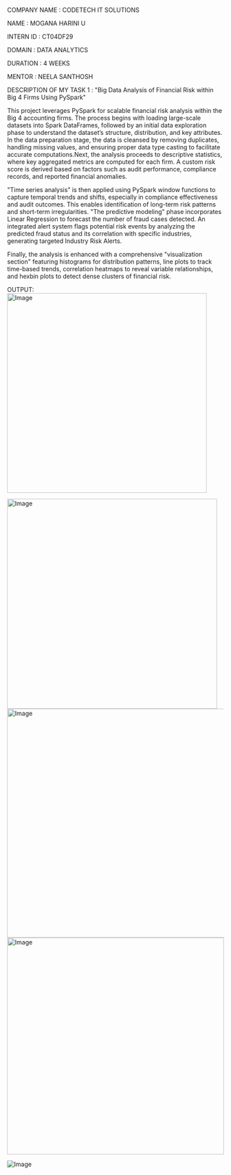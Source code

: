 COMPANY NAME : CODETECH IT SOLUTIONS

NAME : MOGANA HARINI U

INTERN ID : CT04DF29

DOMAIN : DATA ANALYTICS

DURATION : 4 WEEKS

MENTOR : NEELA SANTHOSH

DESCRIPTION OF MY TASK 1 : "Big Data Analysis of Financial Risk within Big 4 Firms Using PySpark"

This project leverages PySpark for scalable financial risk analysis within the Big 4 accounting firms. The process begins with loading large-scale datasets into Spark DataFrames, followed by an initial data exploration phase to understand the dataset’s structure, distribution, and key attributes.
In the data preparation stage, the data is cleansed by removing duplicates, handling missing values, and ensuring proper data type casting to facilitate accurate computations.Next, the analysis proceeds to descriptive statistics, where key aggregated metrics are computed for each firm. A custom risk score is derived based on factors such as audit performance, compliance records, and reported financial anomalies.

"Time series analysis" is then applied using PySpark window functions to capture temporal trends and shifts, especially in compliance effectiveness and audit outcomes. This enables identification of long-term risk patterns and short-term irregularities.
"The predictive modeling" phase incorporates Linear Regression to forecast the number of fraud cases detected. An integrated alert system flags potential risk events by analyzing the predicted fraud status and its correlation with specific industries, generating targeted Industry Risk Alerts.

Finally, the analysis is enhanced with a comprehensive "visualization section" featuring histograms for distribution patterns, line plots to track time-based trends, correlation heatmaps to reveal variable relationships, and hexbin plots to detect dense clusters of financial risk.

OUTPUT:
<img width="464" alt="Image" src="https://github.com/user-attachments/assets/f0419c25-7e2f-4177-82d1-648623c8ed30" />

<img width="488" alt="Image" src="https://github.com/user-attachments/assets/8a7fdb7e-5c09-499b-9ad1-d07f1fe4c9bc" />

<img width="532" alt="Image" src="https://github.com/user-attachments/assets/08fb2a02-27be-4cdd-afec-936013c154fe" />

<img width="504" alt="Image" src="https://github.com/user-attachments/assets/f6c2f4fa-7419-4593-b003-9fc43d067ae3" />

![Image](https://github.com/user-attachments/assets/b5d1e679-4e49-43b0-a752-bf5226ab0537)
